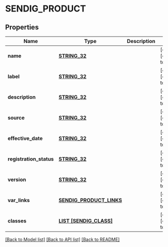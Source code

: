 # SENDIG_PRODUCT

## Properties
Name | Type | Description | Notes
------------ | ------------- | ------------- | -------------
**name** | [**STRING_32**](STRING_32.md) |  | [optional] [default to null]
**label** | [**STRING_32**](STRING_32.md) |  | [optional] [default to null]
**description** | [**STRING_32**](STRING_32.md) |  | [optional] [default to null]
**source** | [**STRING_32**](STRING_32.md) |  | [optional] [default to null]
**effective_date** | [**STRING_32**](STRING_32.md) |  | [optional] [default to null]
**registration_status** | [**STRING_32**](STRING_32.md) |  | [optional] [default to null]
**version** | [**STRING_32**](STRING_32.md) |  | [optional] [default to null]
**var_links** | [**SENDIG_PRODUCT_LINKS**](SendigProductLinks.md) |  | [optional] [default to null]
**classes** | [**LIST [SENDIG_CLASS]**](SendigClass.md) |  | [optional] [default to null]

[[Back to Model list]](../README.md#documentation-for-models) [[Back to API list]](../README.md#documentation-for-api-endpoints) [[Back to README]](../README.md)


